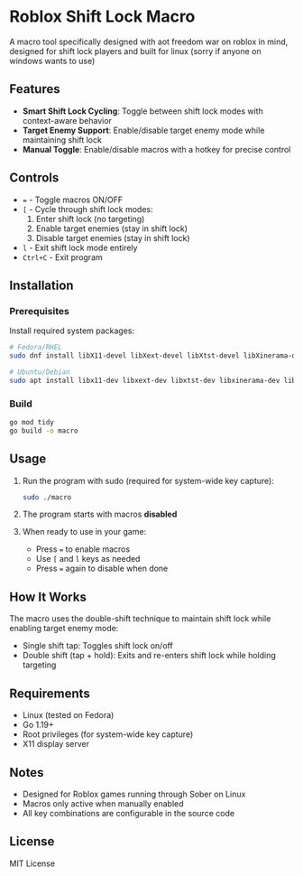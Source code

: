 # Roblox Shift Lock Macro

A macro tool specifically designed with aot freedom war on roblox in mind, designed for shift lock players and built for linux (sorry if anyone on windows wants to use)

## Features

- **Smart Shift Lock Cycling**: Toggle between shift lock modes with context-aware behavior
- **Target Enemy Support**: Enable/disable target enemy mode while maintaining shift lock
- **Manual Toggle**: Enable/disable macros with a hotkey for precise control

## Controls

- `=` - Toggle macros ON/OFF
- `[` - Cycle through shift lock modes:
  1. Enter shift lock (no targeting)
  2. Enable target enemies (stay in shift lock)
  3. Disable target enemies (stay in shift lock)
- `l` - Exit shift lock mode entirely
- `Ctrl+C` - Exit program

## Installation

### Prerequisites

Install required system packages:

```bash
# Fedora/RHEL
sudo dnf install libX11-devel libXext-devel libXtst-devel libXinerama-devel libXrandr-devel libXScrnSaver-devel libxkbcommon-devel libxkbcommon-x11-devel

# Ubuntu/Debian
sudo apt install libx11-dev libxext-dev libxtst-dev libxinerama-dev libxrandr-dev libxss-dev libxkbcommon-dev libxkbcommon-x11-dev
```

### Build

```bash
go mod tidy
go build -o macro
```

## Usage

1. Run the program with sudo (required for system-wide key capture):
   ```bash
   sudo ./macro
   ```

2. The program starts with macros **disabled**

3. When ready to use in your game:
   - Press `=` to enable macros
   - Use `[` and `l` keys as needed
   - Press `=` again to disable when done

## How It Works

The macro uses the double-shift technique to maintain shift lock while enabling target enemy mode:
- Single shift tap: Toggles shift lock on/off
- Double shift (tap + hold): Exits and re-enters shift lock while holding targeting

## Requirements

- Linux (tested on Fedora)
- Go 1.19+
- Root privileges (for system-wide key capture)
- X11 display server

## Notes

- Designed for Roblox games running through Sober on Linux
- Macros only active when manually enabled
- All key combinations are configurable in the source code

## License

MIT License
